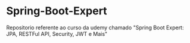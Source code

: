 # Spring-Boot-Expert
Repositorio referente ao curso da udemy chamado "Spring Boot Expert: JPA, RESTFul API, Security, JWT e Mais"
